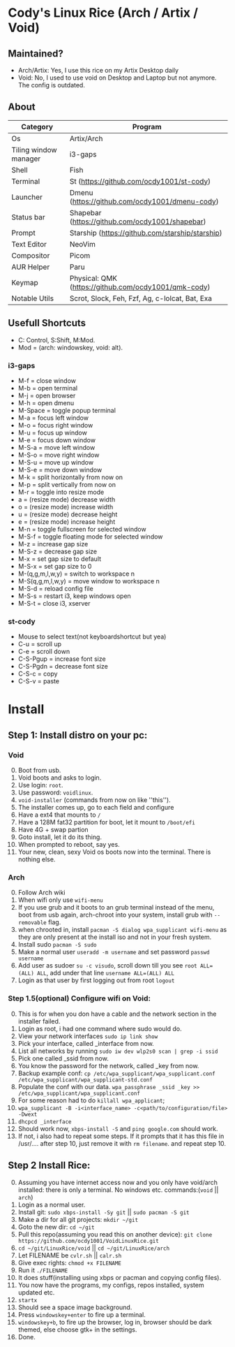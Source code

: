# Cody's Linux Rice (Arch / Artix / Void)
## Maintained?
* Arch/Artix: Yes, I use this rice on my Artix Desktop daily
* Void: No, I used to use void on Desktop and Laptop but not anymore. The config is outdated.
## About
Category                | Program
------------------------|-----------------------------------
Os                      | Artix/Arch
Tiling window manager   | i3-gaps
Shell                   | Fish
Terminal                | St (https://github.com/ocdy1001/st-cody)
Launcher                | Dmenu (https://github.com/ocdy1001/dmenu-cody)
Status bar              | Shapebar (https://github.com/ocdy1001/shapebar)
Prompt                  | Starship (https://github.com/starship/starship)
Text Editor             | NeoVim
Compositor              | Picom
AUR Helper              | Paru
Keymap                  | Physical: QMK (https://github.com/ocdy1001/qmk-cody)
Notable Utils           | Scrot, Slock, Feh, Fzf, Ag, c-lolcat, Bat, Exa
## Usefull Shortcuts
- C: Control, S:Shift, M:Mod.
- Mod = (arch: windowskey, void: alt).
### i3-gaps
- M-f           = close window
- M-b           = open terminal
- M-j           = open browser
- M-h           = open dmenu
- M-Space       = toggle popup terminal
- M-a           = focus left window
- M-o           = focus right window
- M-u           = focus up window
- M-e           = focus down window
- M-S-a         = move left window
- M-S-o         = move right window
- M-S-u         = move up window
- M-S-e         = move down window
- M-k           = split horizontally from now on
- M-p           = split vertically from now on
- M-r           = toggle into resize mode
- a             = (resize mode) decrease width
- o             = (resize mode) increase width
- u             = (resize mode) decrease height
- e             = (resize mode) increase height
- M-n           = toggle fullscreen for selected window
- M-S-f         = toggle floating mode for selected window
- M-z           = increase gap size
- M-S-z         = decrease gap size
- M-x           = set gap size to default
- M-S-x         = set gap size to 0
- M-(q,g,m,l,w,y)  = switch to workspace n
- M-S(q,g,m,l,w,y) = move window to workspace n
- M-S-d         = reload config file
- M-S-s         = restart i3, keep windows open
- M-S-t         = close i3, xserver
### st-cody
- Mouse to select text(not keyboardshortcut but yea)
- C-u           = scroll up
- C-e           = scroll down
- C-S-Pgup      = increase font size
- C-S-Pgdn      = decrease font size
- C-S-c         = copy
- C-S-v         = paste
# Install
## Step 1: Install distro on your pc:
### Void
0. Boot from usb.
1. Void boots and asks to login.
2. Use login: ``root``.
3. Use password: ``voidlinux``.
4. ``void-installer`` (commands from now on like ''this'').
5. The installer comes up, go to each field and configure
6. Have a ext4 that mounts  to ``/``
7. Have a 128M fat32 partition for boot, let it mount to ``/boot/efi``
8. Have 4G + swap partion
9. Goto install, let it do its thing.
10. When prompted to reboot, say yes.
11. Your new, clean, sexy Void os boots now into the terminal. There is nothing else.
### Arch
0. Follow Arch wiki
1. When wifi only use ``wifi-menu``
2. If you use grub and it boots to an grub terminal instead of the menu, boot from usb again, arch-chroot into your system, install grub with ``--removable`` flag.
3. when chrooted in, install ``pacman -S dialog wpa_supplicant wifi-menu`` as they are only present at the install iso and not in your fresh system.
4. Install sudo ``pacman -S sudo``
5. Make a normal user ``useradd -m username`` and set password ``passwd username``
6. Add user as sudoer ``su -c visudo``, scroll down till you see ``root ALL=(ALL) ALL``, add under that line ``username ALL=(ALL) ALL``
7. Login as that user by first logging out from root ``logout``
### Step 1.5(optional) Configure wifi on Void:
0. This is for when you don have a cable and the network section in the installer failed.
1. Login as root, i had one command where sudo would do.
2. View your network interfaces ``sudo ip link show``
3. Pick your interface, called _interface from now.
4. List all networks by running ``sudo iw dev wlp2s0 scan | grep -i ssid``
5. Pick one called _ssid from now.
6. You know the password for the network, called _key from now.
7. Backup example conf: ``cp /etc/wpa_supplicant/wpa_supplicant.conf /etc/wpa_supplicant/wpa_supplicant-std.conf``
8. Populate the conf with our data. ``wpa_passphrase _ssid _key >> /etc/wpa_supplicant/wpa_supplicant.conf``
9. For some reason had to do ``killall wpa_applicant``;
10. ``wpa_supplicant -B -i<interface_name> -c<path/to/configuration/file> -Dwext``
11. ``dhcpcd _interface``
12. Should work now, ``xbps-install -S`` and ``ping google.com`` should work.
13. If not, i also had to repeat some steps. If it prompts that it has this file in /usr/.... after step 10, just remove it with ``rm filename``. and repeat step 10.
## Step 2 Install Rice:
0. Assuming you have internet access now and you only have void/arch installed: there is only a terminal. No windows etc. commands:(``void`` || ``arch``)
1. Login as a normal user.
2. Install git: ``sudo xbps-install -Sy git`` || ``sudo pacman -S git``
3. Make a dir for all git projects: ``mkdir ~/git``
4. Goto the new dir: ``cd ~/git``
5. Pull this repo(assuming you read this on another device): ``git clone https://github.com/ocdy1001/VoidLinuxRice.git``
6. ``cd ~/git/LinuxRice/void`` || ``cd ~/git/LinuxRice/arch``
7. Let FILENAME be ``cvlr.sh`` || ``calr.sh``
8. Give exec rights: ``chmod +x FILENAME``
9. Run it ``./FILENAME``
10. It does stuff(installing using xbps or pacman and copying config files).
11. You now have the programs, my configs, repos installed, system updated etc.
12. ``startx``
13. Should see a space image background.
14. Press ``windowskey+enter`` to fire up a terminal.
15. ``windowskey+b``, to fire up the browser, log in, browser should be dark themed, else choose gtk+ in the settings.
16. Done.
